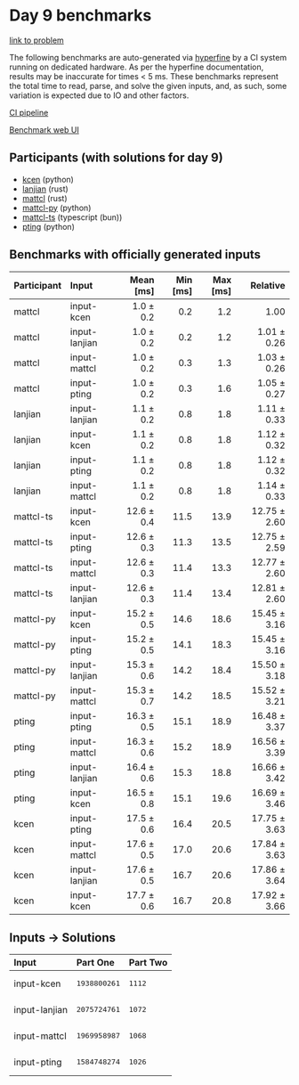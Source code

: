 # Day 9 benchmarks

[link to problem](https://adventofcode.com/2023/day/9)

The following benchmarks are auto-generated via
[hyperfine](https://github.com/sharkdp/hyperfine) by a CI system running on
dedicated hardware. As per the hyperfine documentation, results may be
inaccurate for times < 5 ms. These benchmarks represent the total time to read,
parse, and solve the given inputs, and, as such, some variation is expected due
to IO and other factors.

[CI pipeline](http://ci.papercode.net:8080/teams/main/pipelines/aoc2023)

[Benchmark web UI](https://aoc.ancalagon.black)


## Participants (with solutions for day 9)

- [kcen](https://github.com/kcen/aoc2023) (python)
- [lanjian](https://github.com/lanjian/aoc-2023) (rust)
- [mattcl](https://github.com/mattcl/aoc2023) (rust)
- [mattcl-py](https://github.com/mattcl/aoc2023-py) (python)
- [mattcl-ts](https://github.com/mattcl/aoc2023-js) (typescript (bun))
- [pting](https://github.com/pting/aoc2023) (python)


## Benchmarks with officially generated inputs

| Participant | Input | Mean [ms] | Min [ms] | Max [ms] | Relative |
|:---|:---|---:|---:|---:|---:|
| mattcl | input-kcen | 1.0 ± 0.2 | 0.2 | 1.2 | 1.00 |
| mattcl | input-lanjian | 1.0 ± 0.2 | 0.2 | 1.2 | 1.01 ± 0.26 |
| mattcl | input-mattcl | 1.0 ± 0.2 | 0.3 | 1.3 | 1.03 ± 0.26 |
| mattcl | input-pting | 1.0 ± 0.2 | 0.3 | 1.6 | 1.05 ± 0.27 |
| lanjian | input-lanjian | 1.1 ± 0.2 | 0.8 | 1.8 | 1.11 ± 0.33 |
| lanjian | input-kcen | 1.1 ± 0.2 | 0.8 | 1.8 | 1.12 ± 0.32 |
| lanjian | input-pting | 1.1 ± 0.2 | 0.8 | 1.8 | 1.12 ± 0.32 |
| lanjian | input-mattcl | 1.1 ± 0.2 | 0.8 | 1.8 | 1.14 ± 0.33 |
| mattcl-ts | input-kcen | 12.6 ± 0.4 | 11.5 | 13.9 | 12.75 ± 2.60 |
| mattcl-ts | input-pting | 12.6 ± 0.3 | 11.3 | 13.5 | 12.75 ± 2.59 |
| mattcl-ts | input-mattcl | 12.6 ± 0.3 | 11.4 | 13.3 | 12.77 ± 2.60 |
| mattcl-ts | input-lanjian | 12.6 ± 0.3 | 11.4 | 13.4 | 12.81 ± 2.60 |
| mattcl-py | input-kcen | 15.2 ± 0.5 | 14.6 | 18.6 | 15.45 ± 3.16 |
| mattcl-py | input-pting | 15.2 ± 0.5 | 14.1 | 18.3 | 15.45 ± 3.16 |
| mattcl-py | input-lanjian | 15.3 ± 0.6 | 14.2 | 18.4 | 15.50 ± 3.18 |
| mattcl-py | input-mattcl | 15.3 ± 0.7 | 14.2 | 18.5 | 15.52 ± 3.21 |
| pting | input-pting | 16.3 ± 0.5 | 15.1 | 18.9 | 16.48 ± 3.37 |
| pting | input-mattcl | 16.3 ± 0.6 | 15.2 | 18.9 | 16.56 ± 3.39 |
| pting | input-lanjian | 16.4 ± 0.6 | 15.3 | 18.8 | 16.66 ± 3.42 |
| pting | input-kcen | 16.5 ± 0.8 | 15.1 | 19.6 | 16.69 ± 3.46 |
| kcen | input-pting | 17.5 ± 0.6 | 16.4 | 20.5 | 17.75 ± 3.63 |
| kcen | input-mattcl | 17.6 ± 0.5 | 17.0 | 20.6 | 17.84 ± 3.63 |
| kcen | input-lanjian | 17.6 ± 0.5 | 16.7 | 20.6 | 17.86 ± 3.64 |
| kcen | input-kcen | 17.7 ± 0.6 | 16.7 | 20.8 | 17.92 ± 3.66 |


## Inputs -> Solutions

| Input | Part One | Part Two |
|:---|:---|:---|
|input-kcen|<pre>1938800261</pre>|<pre>1112</pre>|
|input-lanjian|<pre>2075724761</pre>|<pre>1072</pre>|
|input-mattcl|<pre>1969958987</pre>|<pre>1068</pre>|
|input-pting|<pre>1584748274</pre>|<pre>1026</pre>|